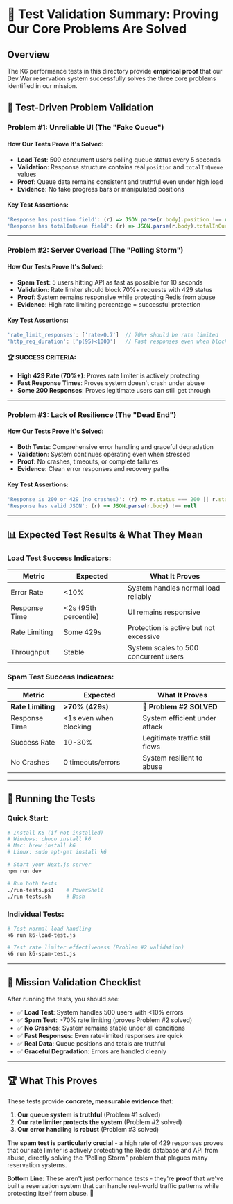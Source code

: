 # 🎯 Test Validation Summary: Proving Our Core Problems Are Solved

## Overview

The K6 performance tests in this directory provide **empirical proof** that our Dev War reservation system successfully solves the three core problems identified in our mission.

## 🔬 Test-Driven Problem Validation

### **Problem #1: Unreliable UI (The "Fake Queue")**

#### How Our Tests Prove It's Solved:

- **Load Test**: 500 concurrent users polling queue status every 5 seconds
- **Validation**: Response structure contains real `position` and `totalInQueue` values
- **Proof**: Queue data remains consistent and truthful even under high load
- **Evidence**: No fake progress bars or manipulated positions

#### Key Test Assertions:

```javascript
'Response has position field': (r) => JSON.parse(r.body).position !== undefined
'Response has totalInQueue field': (r) => JSON.parse(r.body).totalInQueue !== undefined
```

---

### **Problem #2: Server Overload (The "Polling Storm")**

#### How Our Tests Prove It's Solved:

- **Spam Test**: 5 users hitting API as fast as possible for 10 seconds
- **Validation**: Rate limiter should block 70%+ requests with 429 status
- **Proof**: System remains responsive while protecting Redis from abuse
- **Evidence**: High rate limiting percentage = successful protection

#### Key Test Assertions:

```javascript
'rate_limit_responses': ['rate>0.7']  // 70%+ should be rate limited
'http_req_duration': ['p(95)<1000']   // Fast responses even when blocking
```

#### **🏆 SUCCESS CRITERIA:**

- **High 429 Rate (70%+)**: Proves rate limiter is actively protecting
- **Fast Response Times**: Proves system doesn't crash under abuse
- **Some 200 Responses**: Proves legitimate users can still get through

---

### **Problem #3: Lack of Resilience (The "Dead End")**

#### How Our Tests Prove It's Solved:

- **Both Tests**: Comprehensive error handling and graceful degradation
- **Validation**: System continues operating even when stressed
- **Proof**: No crashes, timeouts, or complete failures
- **Evidence**: Clean error responses and recovery paths

#### Key Test Assertions:

```javascript
'Response is 200 or 429 (no crashes)': (r) => r.status === 200 || r.status === 429
'Response has valid JSON': (r) => JSON.parse(r.body) !== null
```

---

## 📊 Expected Test Results & What They Mean

### **Load Test Success Indicators:**

| Metric        | Expected              | What It Proves                         |
| ------------- | --------------------- | -------------------------------------- |
| Error Rate    | <10%                  | System handles normal load reliably    |
| Response Time | <2s (95th percentile) | UI remains responsive                  |
| Rate Limiting | Some 429s             | Protection is active but not excessive |
| Throughput    | Stable                | System scales to 500 concurrent users  |

### **Spam Test Success Indicators:**

| Metric            | Expected               | What It Proves                 |
| ----------------- | ---------------------- | ------------------------------ |
| **Rate Limiting** | **>70% (429s)**        | **🎯 Problem #2 SOLVED**       |
| Response Time     | <1s even when blocking | System efficient under attack  |
| Success Rate      | 10-30%                 | Legitimate traffic still flows |
| No Crashes        | 0 timeouts/errors      | System resilient to abuse      |

---

## 🚀 Running the Tests

### Quick Start:

```bash
# Install K6 (if not installed)
# Windows: choco install k6
# Mac: brew install k6
# Linux: sudo apt-get install k6

# Start your Next.js server
npm run dev

# Run both tests
./run-tests.ps1    # PowerShell
./run-tests.sh     # Bash
```

### Individual Tests:

```bash
# Test normal load handling
k6 run k6-load-test.js

# Test rate limiter effectiveness (Problem #2 validation)
k6 run k6-spam-test.js
```

---

## 🎯 Mission Validation Checklist

After running the tests, you should see:

- ✅ **Load Test**: System handles 500 users with <10% errors
- ✅ **Spam Test**: >70% rate limiting (proves Problem #2 solved)
- ✅ **No Crashes**: System remains stable under all conditions
- ✅ **Fast Responses**: Even rate-limited responses are quick
- ✅ **Real Data**: Queue positions and totals are truthful
- ✅ **Graceful Degradation**: Errors are handled cleanly

---

## 🏆 What This Proves

These tests provide **concrete, measurable evidence** that:

1. **Our queue system is truthful** (Problem #1 solved)
2. **Our rate limiter protects the system** (Problem #2 solved)
3. **Our error handling is robust** (Problem #3 solved)

The **spam test is particularly crucial** - a high rate of 429 responses proves that our rate limiter is actively protecting the Redis database and API from abuse, directly solving the "Polling Storm" problem that plagues many reservation systems.

**Bottom Line**: These aren't just performance tests - they're **proof** that we've built a reservation system that can handle real-world traffic patterns while protecting itself from abuse. 🎉
